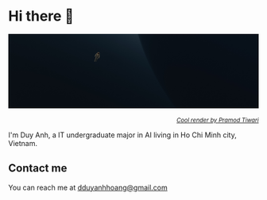 # Hi there 👋

<img 
    src="./image.jpeg"
    style="width: 600px; height: 150px; margin: 0 auto; display: block; object-fit: cover;"
    href="https://unsplash.com/photos/zJG7DvJtpXA"
    alt="Image of an astronaut not in the ocean"
    >

<div style="text-align: right">
    <a href="https://unsplash.com/photos/zJG7DvJtpXA">
        <small><i>Cool render by Pramod Tiwari</i></small>
    </a>
</div>

<!--
**dduyanhhoang/dduyanhhoang** is a ✨ _special_ ✨ repository because its `README.md` (this file) appears on your GitHub profile.

Here are some ideas to get you started:

- 🔭 I’m currently working on ...
- 🌱 I’m currently learning ...
- 👯 I’m looking to collaborate on ...
- 🤔 I’m looking for help with ...
- 💬 Ask me about ...
- 📫 How to reach me: ...
- 😄 Pronouns: ...
- ⚡ Fun fact: ...
-->

I'm Duy Anh, a IT undergraduate major in AI living in Ho Chi Minh city, Vietnam.

## Contact me

You can reach me at dduyanhhoang@gmail.com
